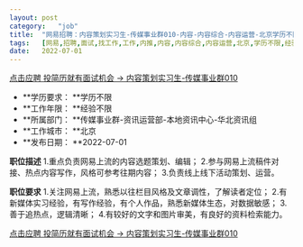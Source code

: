 ```yaml
---
layout:	post
category:	"job"
title:	"网易招聘：内容策划实习生-传媒事业群010-内容-内容综合-内容运营-北京学历不限经验不限"
tags:	[网易,招聘,面试,找工作,工作,内推,内容,内容综合,内容运营,北京,学历不限,经验不限]
date:	2022-07-01
---
```


[点击应聘 投简历就有面试机会 -> 内容策划实习生-传媒事业群010](http://mobile.bole.netease.com/bole/boleDetail?id=41282&employeeId=346f03c3cda5f04c&key=all)



- **学历要求： **学历不限
- **工作年限： **经验不限
- **所属部门： **传媒事业群-资讯运营部-本地资讯中心-华北资讯组
- **工作城市： **北京
- **发布日期： **2022-07-01



**职位描述**
1.重点负责网易上流的内容选题策划、编辑；
2.参与网易上流稿件对接、热点内容写作，风格可参考往期内容；
3.负责线上线下活动策划、运营。



**职位要求**
1.关注网易上流，熟悉以往栏目风格及文章调性，了解读者定位；
2.有新媒体实习经验，有写作经验，有个人作品，熟悉新媒体生态，对数据敏感；
3.善于追热点，逻辑清晰；
4.有较好的文字和图片审美，有良好的资料检索能力。



[点击应聘 投简历就有面试机会 -> 内容策划实习生-传媒事业群010](http://mobile.bole.netease.com/bole/boleDetail?id=41282&employeeId=346f03c3cda5f04c&key=all)
